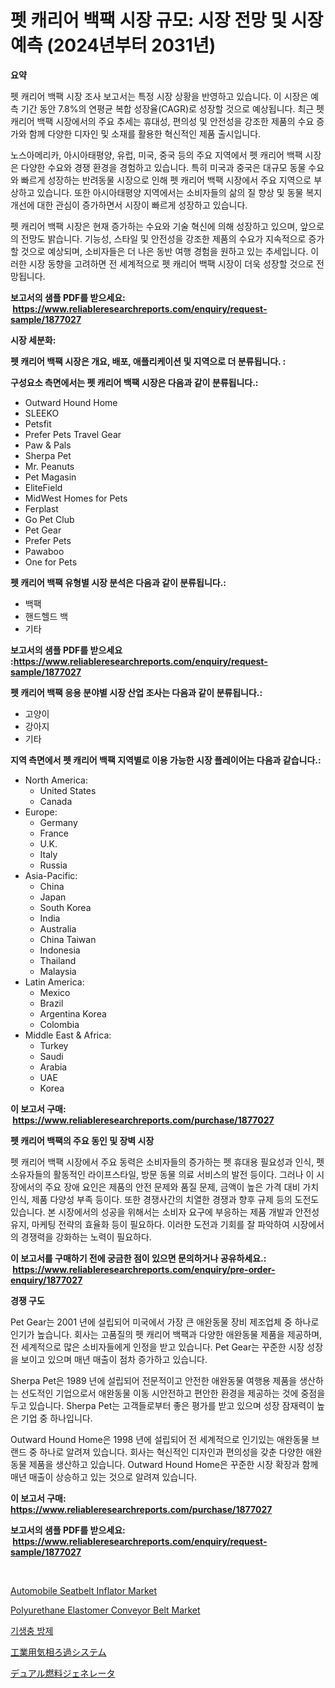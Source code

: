 <p><h1>펫 캐리어 백팩 시장 규모: 시장 전망 및 시장 예측 (2024년부터 2031년)</h1></p><p><strong>요약</strong></p>
<p><p>펫 캐리어 백팩 시장 조사 보고서는 특정 시장 상황을 반영하고 있습니다. 이 시장은 예측 기간 동안 7.8%의 연평균 복합 성장율(CAGR)로 성장할 것으로 예상됩니다. 최근 펫 캐리어 백팩 시장에서의 주요 추세는 휴대성, 편의성 및 안전성을 강조한 제품의 수요 증가와 함께 다양한 디자인 및 소재를 활용한 혁신적인 제품 출시입니다.</p><p>노스아메리카, 아시아태평양, 유럽, 미국, 중국 등의 주요 지역에서 펫 캐리어 백팩 시장은 다양한 수요와 경쟁 환경을 경험하고 있습니다. 특히 미국과 중국은 대규모 동물 수요와 빠르게 성장하는 반려동물 시장으로 인해 펫 캐리어 백팩 시장에서 주요 지역으로 부상하고 있습니다. 또한 아시아태평양 지역에서는 소비자들의 삶의 질 향상 및 동물 복지 개선에 대한 관심이 증가하면서 시장이 빠르게 성장하고 있습니다.</p><p>펫 캐리어 백팩 시장은 현재 증가하는 수요와 기술 혁신에 의해 성장하고 있으며, 앞으로의 전망도 밝습니다. 기능성, 스타일 및 안전성을 강조한 제품의 수요가 지속적으로 증가할 것으로 예상되며, 소비자들은 더 나은 동반 여행 경험을 원하고 있는 추세입니다. 이러한 시장 동향을 고려하면 전 세계적으로 펫 캐리어 백팩 시장이 더욱 성장할 것으로 전망됩니다.</p></p>
<p><strong>보고서의 샘플 PDF를 받으세요: &nbsp;<a href="https://www.reliableresearchreports.com/enquiry/request-sample/1877027">https://www.reliableresearchreports.com/enquiry/request-sample/1877027</a></strong></p>
<p><strong>시장 세분화:</strong></p>
<p><strong> 펫 캐리어 백팩 시장은 개요, 배포, 애플리케이션 및 지역으로 더 분류됩니다. :</strong></p>
<p><strong>구성요소 측면에서는 펫 캐리어 백팩 시장은 다음과 같이 분류됩니다.:</strong></p>
<p><ul><li>Outward Hound Home</li><li>SLEEKO</li><li>Petsfit</li><li>Prefer Pets Travel Gear</li><li>Paw & Pals</li><li>Sherpa Pet</li><li>Mr. Peanuts</li><li>Pet Magasin</li><li>EliteField</li><li>MidWest Homes for Pets</li><li>Ferplast</li><li>Go Pet Club</li><li>Pet Gear</li><li>Prefer Pets</li><li>Pawaboo</li><li>One for Pets</li></ul></p>
<p><strong> 펫 캐리어 백팩 유형별 시장 분석은 다음과 같이 분류됩니다.:</strong></p>
<p><ul><li>백팩</li><li>핸드헬드 백</li><li>기타</li></ul></p>
<p><strong>보고서의 샘플 PDF를 받으세요 :<a href="https://www.reliableresearchreports.com/enquiry/request-sample/1877027">https://www.reliableresearchreports.com/enquiry/request-sample/1877027</a></strong></p>
<p><strong> 펫 캐리어 백팩 응용 분야별 시장 산업 조사는 다음과 같이 분류됩니다.:</strong></p>
<p><ul><li>고양이</li><li>강아지</li><li>기타</li></ul></p>
<p><strong>지역 측면에서 펫 캐리어 백팩 지역별로 이용 가능한 시장 플레이어는 다음과 같습니다.:</strong></p>
<p><ul>
    <li>
        North America:
        <ul>
            <li>United States</li>
            <li>Canada</li>
        </ul>
    </li>
    <li>
        Europe:
        <ul>
            <li>Germany</li>
            <li>France</li>
            <li>U.K.</li>
            <li>Italy</li>
            <li>Russia</li>
        </ul>
    </li>
    <li>
        Asia-Pacific:
        <ul>
            <li>China</li>
            <li>Japan</li>
            <li>South Korea</li>
            <li>India</li>
            <li>Australia</li>
            <li>China Taiwan</li>
            <li>Indonesia</li>
            <li>Thailand</li>
            <li>Malaysia</li>
        </ul>
    </li>
    <li>
        Latin America:
        <ul>
            <li>Mexico</li>
            <li>Brazil</li>
            <li>Argentina Korea</li>
            <li>Colombia</li>
        </ul>
    </li>
    <li>
        Middle East & Africa:
        <ul>
            <li>Turkey</li>
            <li>Saudi</li>
            <li>Arabia</li>
            <li>UAE</li>
            <li>Korea</li>
        </ul>
    </li>
    </ul></p>
<p><strong>이 보고서 구매: &nbsp;<a href="https://www.reliableresearchreports.com/purchase/1877027">https://www.reliableresearchreports.com/purchase/1877027</a></strong></p>
<p><strong>펫 캐리어 백팩의 주요 동인 및 장벽 시장</strong></p>
<p><p>펫 캐리어 백팩 시장에서 주요 동력은 소비자들의 증가하는 펫 휴대용 필요성과 인식, 펫 소유자들의 활동적인 라이프스타일, 방문 동물 의료 서비스의 발전 등이다. 그러나 이 시장에서의 주요 장애 요인은 제품의 안전 문제와 품질 문제, 금액이 높은 가격 대비 가치 인식, 제품 다양성 부족 등이다. 또한 경쟁사간의 치열한 경쟁과 향후 규제 등의 도전도 있습니다. 본 시장에서의 성공을 위해서는 소비자 요구에 부응하는 제품 개발과 안전성 유지, 마케팅 전략의 효율화 등이 필요하다. 이러한 도전과 기회를 잘 파악하여 시장에서의 경쟁력을 강화하는 노력이 필요하다.</p></p>
<p><strong>이 보고서를 구매하기 전에 궁금한 점이 있으면 문의하거나 공유하세요.: &nbsp;<a href="https://www.reliableresearchreports.com/enquiry/pre-order-enquiry/1877027">https://www.reliableresearchreports.com/enquiry/pre-order-enquiry/1877027</a></strong></p>
<p><strong>경쟁 구도</strong></p>
<p><p>Pet Gear는 2001 년에 설립되어 미국에서 가장 큰 애완동물 장비 제조업체 중 하나로 인기가 높습니다. 회사는 고품질의 펫 캐리어 백팩과 다양한 애완동물 제품을 제공하며, 전 세계적으로 많은 소비자들에게 인정을 받고 있습니다. Pet Gear는 꾸준한 시장 성장을 보이고 있으며 매년 매출이 점차 증가하고 있습니다.</p><p>Sherpa Pet은 1989 년에 설립되어 전문적이고 안전한 애완동물 여행용 제품을 생산하는 선도적인 기업으로서 애완동물 이동 시안전하고 편안한 환경을 제공하는 것에 중점을 두고 있습니다. Sherpa Pet는 고객들로부터 좋은 평가를 받고 있으며 성장 잠재력이 높은 기업 중 하나입니다.</p><p>Outward Hound Home은 1998 년에 설립되어 전 세계적으로 인기있는 애완동물 브랜드 중 하나로 알려져 있습니다. 회사는 혁신적인 디자인과 편의성을 갖춘 다양한 애완동물 제품을 생산하고 있습니다. Outward Hound Home은 꾸준한 시장 확장과 함께 매년 매출이 상승하고 있는 것으로 알려져 있습니다.</p></p>
<p><strong>이 보고서 구매: &nbsp; <a href="https://www.reliableresearchreports.com/purchase/1877027">https://www.reliableresearchreports.com/purchase/1877027</a></strong></p>
<p><strong>보고서의 샘플 PDF를 받으세요: &nbsp;<a href="https://www.reliableresearchreports.com/enquiry/request-sample/1877027">https://www.reliableresearchreports.com/enquiry/request-sample/1877027</a></strong><strong></strong></p>
<p>&nbsp;</p>
<p><p><a href="https://issuu.com/reportprime-2/docs/automobile-seatbelt-inflator-market-size-2030.pptx">Automobile Seatbelt Inflator Market</a></p><p><a href="https://issuu.com/reportprime-2/docs/polyurethane-elastomer-conveyor-belt-market-size-2">Polyurethane Elastomer Conveyor Belt Market</a></p><p><a href="https://github.com/fredrickeglers/Market-Research-Report-List-1/blob/main/85106742935.md">기생충 방제</a></p><p><a href="https://github.com/efcvopdgkdx128/Market-Research-Report-List-1/blob/main/97960643302.md">工業用気相ろ過システム</a></p><p><a href="https://github.com/hwbcz413288296/Market-Research-Report-List-1/blob/main/46721823303.md">デュアル燃料ジェネレータ</a></p></p>